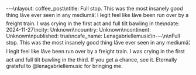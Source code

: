 ---\nlayout: coffee_post\ntitle: Full stop. This was the most insanely good thing Iâve ever seen in any mediumâ¦ I legit feel like Iâve been run over by a freight train. I was crying in the first act and full tilt bawling in the\ndate: 2024-11-27\ncity: Unknown\ncountry: Unknown\ncontinent: Unknown\npublished: true\ncafe_name: Lenagabriellemusic\n---\n\nFull stop. This was the most insanely good thing Iâve ever seen in any mediumâ¦ I legit feel like Iâve been run over by a freight train. I was crying in the first act and full tilt bawling in the third. If you get a chance, see it. Eternally grateful to @lenagabriellemusic for bringing me.